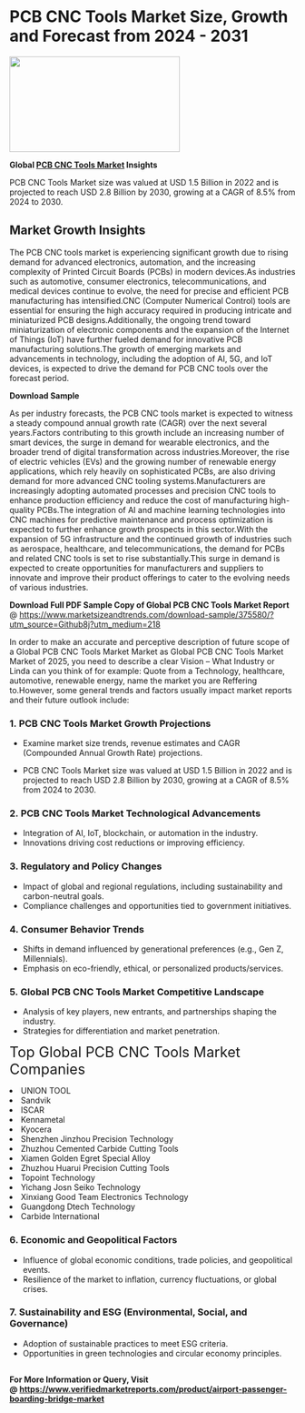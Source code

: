 <H1>PCB CNC Tools Market Size, Growth and Forecast from 2024 - 2031</H1><img class="aligncenter size-medium wp-image-584254" src="https://thirdeyenews.in/wp-content/uploads/2024/09/Global-Market-Research-300x168.jpeg" alt="" width="300" height="168" /><p><strong>Global&nbsp;<a href="https://www.marketsizeandtrends.com/download-sample/375580/?utm_source=Github8j?utm_medium=218">PCB CNC Tools Market</a> Insights</strong></p><p>PCB CNC Tools Market size was valued at USD 1.5 Billion in 2022 and is projected to reach USD 2.8 Billion by 2030, growing at a CAGR of 8.5% from 2024 to 2030.</p><p><h2>Market Growth Insights</h2> <p>The PCB CNC tools market is experiencing significant growth due to rising demand for advanced electronics, automation, and the increasing complexity of Printed Circuit Boards (PCBs) in modern devices.As industries such as automotive, consumer electronics, telecommunications, and medical devices continue to evolve, the need for precise and efficient PCB manufacturing has intensified.CNC (Computer Numerical Control) tools are essential for ensuring the high accuracy required in producing intricate and miniaturized PCB designs.Additionally, the ongoing trend toward miniaturization of electronic components and the expansion of the Internet of Things (IoT) have further fueled demand for innovative PCB manufacturing solutions.The growth of emerging markets and advancements in technology, including the adoption of AI, 5G, and IoT devices, is expected to drive the demand for PCB CNC tools over the forecast period.</p> <p><strong>Download Sample</strong></p> <p>As per industry forecasts, the PCB CNC tools market is expected to witness a steady compound annual growth rate (CAGR) over the next several years.Factors contributing to this growth include an increasing number of smart devices, the surge in demand for wearable electronics, and the broader trend of digital transformation across industries.Moreover, the rise of electric vehicles (EVs) and the growing number of renewable energy applications, which rely heavily on sophisticated PCBs, are also driving demand for more advanced CNC tooling systems.Manufacturers are increasingly adopting automated processes and precision CNC tools to enhance production efficiency and reduce the cost of manufacturing high-quality PCBs.The integration of AI and machine learning technologies into CNC machines for predictive maintenance and process optimization is expected to further enhance growth prospects in this sector.With the expansion of 5G infrastructure and the continued growth of industries such as aerospace, healthcare, and telecommunications, the demand for PCBs and related CNC tools is set to rise substantially.This surge in demand is expected to create opportunities for manufacturers and suppliers to innovate and improve their product offerings to cater to the evolving needs of various industries.<p><span class=""><strong>Download Full PDF Sample Copy of Global PCB CNC Tools Market Report</strong> @ <a href="https://www.marketsizeandtrends.com/download-sample/375580/?utm_source=Github8j?utm_medium=218" target="_blank">https://www.marketsizeandtrends.com/download-sample/375580/?utm_source=Github8j?utm_medium=218</a></span></p><p>In order to make an accurate and perceptive description of future scope of a Global&nbsp;PCB CNC Tools Market Market as Global&nbsp;PCB CNC Tools Market Market of 2025, you need to describe a clear Vision &ndash; What Industry or Linda can you think of for example: Quote from a Technology, healthcare, automotive, renewable energy, name the market you are Reffering to.However, some general trends and factors usually impact market reports and their future outlook include:</p><h3>1.&nbsp;<strong>PCB CNC Tools Market Growth Projections</strong></h3><ul><li>Examine market size trends, revenue estimates and CAGR (Compounded Annual Growth Rate) projections.</li><li><p>PCB CNC Tools Market size was valued at USD 1.5 Billion in 2022 and is projected to reach USD 2.8 Billion by 2030, growing at a CAGR of 8.5% from 2024 to 2030.</p></li></ul><h3>2.&nbsp;<strong>PCB CNC Tools Market Technological Advancements</strong></h3><ul><li>Integration of AI, IoT, blockchain, or automation in the industry.</li><li>Innovations driving cost reductions or improving efficiency.</li></ul><h3>3.&nbsp;<strong>Regulatory and Policy Changes</strong></h3><ul><li>Impact of global and regional regulations, including sustainability and carbon-neutral goals.</li><li>Compliance challenges and opportunities tied to government initiatives.</li></ul><h3>4.&nbsp;<strong>Consumer Behavior Trends</strong></h3><ul><li>Shifts in demand influenced by generational preferences (e.g., Gen Z, Millennials).</li><li>Emphasis on eco-friendly, ethical, or personalized products/services.</li></ul><h3>5.&nbsp;<strong>Global PCB CNC Tools Market Competitive Landscape</strong></h3><ul><li>Analysis of key players, new entrants, and partnerships shaping the industry.</li><li>Strategies for differentiation and market penetration.</li></ul><p data-pm-slice="1 1 []"><span style="color: inherit; font-family: inherit; font-size: 25px;">Top Global PCB CNC Tools Market Companies</span></p><div class="" data-test-id=""><p><li>UNION TOOL</li><li> Sandvik</li><li> ISCAR</li><li> Kennametal</li><li> Kyocera</li><li> Shenzhen Jinzhou Precision Technology</li><li> Zhuzhou Cemented Carbide Cutting Tools</li><li> Xiamen Golden Egret Special Alloy</li><li> Zhuzhou Huarui Precision Cutting Tools</li><li> Topoint Technology</li><li> Yichang Josn Seiko Technology</li><li> Xinxiang Good Team Electronics Technology</li><li> Guangdong Dtech Technology</li><li> Carbide International</li></p></div><h3>6.&nbsp;<strong>Economic and Geopolitical Factors</strong></h3><ul><li>Influence of global economic conditions, trade policies, and geopolitical events.</li><li>Resilience of the market to inflation, currency fluctuations, or global crises.</li></ul><h3>7.&nbsp;<strong>Sustainability and ESG (Environmental, Social, and Governance)</strong></h3><ul><li>Adoption of sustainable practices to meet ESG criteria.</li><li>Opportunities in green technologies and circular economy principles.</li></ul><h2><strong style="font-size: 14px;">For More Information or Query, Visit @&nbsp;</strong><a style="background-color: #ffffff; font-size: 14px;" href="https://www.marketsizeandtrends.com/report/pcb-cnc-tools-market/" target="_blank">https://www.verifiedmarketreports.com/product/airport-passenger-boarding-bridge-market</a></h2>